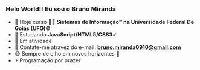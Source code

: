 ### Helo World!! Eu sou o Bruno Miranda


- 🔭 Hoje curso 🐱‍👤 **Sistemas de Informação™ na Universidade Federal De Goiás (UFG)©**
- 🔆 Estudando **JavaScript/HTML5/CSS3**✔
- 🔱 Em atividade
- 💬 Contate-me atravez do e-mail: **bruno.miranda0910@gmail.com**
- 😄 Sempre de olho em novos horizontes 👀
- ⚡ Programação por prazer

